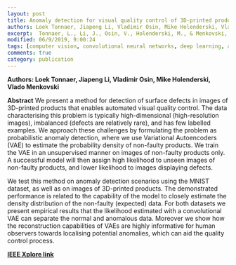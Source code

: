 ```yaml
---
layout: post
title: Anomaly detection for visual quality control of 3D-printed products
authors: Loek Tonnaer, Jiapeng Li, Vladimir Osin, Mike Holenderski, Vlado Menkovski
excerpt:  Tonnaer, L., Li, J., Osin, V., Holenderski, M., & Menkovski, V. (2019, July). Anomaly detection for visual quality control of 3D-printed products. In 2019 International Joint Conference on Neural Networks (IJCNN) (pp. 1-8). IEEE.
modified: 06/9/2019, 9:00:24
tags: [computer vision, convolutional neural networks, deep learning, annomaly detection]
comments: true
category: publication
---
```


**Authors: Loek Tonnaer, Jiapeng Li, Vladimir Osin, Mike Holenderski, Vlado Menkovski**

**Abstract** 
We present a method for detection of surface defects in images of 3D-printed products that enables automated visual quality control. The data characterising this problem is typically high-dimensional (high-resolution images), imbalanced (defects are relatively rare), and has few labelled examples. We approach these challenges by formulating the problem as probabilistic anomaly detection, where we use Variational Autoencoders (VAE) to estimate the probability density of non-faulty products. We train the VAE in an unsupervised manner on images of non-faulty products only. A successful model will then assign high likelihood to unseen images of non-faulty products, and lower likelihood to images displaying defects.

We test this method on anomaly detection scenarios using the MNIST dataset, as well as on images of 3D-printed products. The  demonstrated performance is related to the capability of the model to closely estimate the density distribution of the non-faulty (expected) data. For both datasets we present empirical results that the likelihood estimated with a convolutional VAE can separate the normal and anomalous data. Moreover we show how the reconstruction capabilities of VAEs are highly informative for human observers towards localising potential anomalies, which can aid the quality control process.

**[IEEE Xplore link](https://ieeexplore.ieee.org/abstract/document/8852372)**
